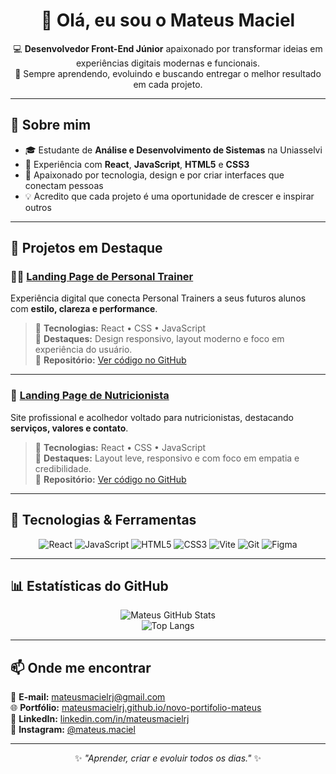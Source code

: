 <h1 align="center">👋 Olá, eu sou o Mateus Maciel</h1>

<p align="center">
💻 <b>Desenvolvedor Front-End Júnior</b> apaixonado por transformar ideias em experiências digitais modernas e funcionais.<br>
🎯 Sempre aprendendo, evoluindo e buscando entregar o melhor resultado em cada projeto.
</p>

---

## 🧠 Sobre mim

- 🎓 Estudante de **Análise e Desenvolvimento de Sistemas** na Uniasselvi  
- 🧩 Experiência com **React**, **JavaScript**, **HTML5** e **CSS3**  
- 🚀 Apaixonado por tecnologia, design e por criar interfaces que conectam pessoas  
- 💡 Acredito que cada projeto é uma oportunidade de crescer e inspirar outros  

---

## 💼 Projetos em Destaque

### 🏋️‍♂️ [Landing Page de Personal Trainer](https://mateusmacielrj.github.io/projeto-leo/)
Experiência digital que conecta Personal Trainers a seus futuros alunos com **estilo, clareza e performance**.  
> 🧠 **Tecnologias:** React • CSS • JavaScript  
> 🎨 **Destaques:** Design responsivo, layout moderno e foco em experiência do usuário.  
> 📂 **Repositório:** [Ver código no GitHub](https://github.com/MateusMacielrj/projeto-leo)

---

### 🥗 [Landing Page de Nutricionista](https://mateusmacielrj.github.io/projeto-nutricionista/)
Site profissional e acolhedor voltado para nutricionistas, destacando **serviços, valores e contato**.  
> 🧠 **Tecnologias:** React • CSS • JavaScript  
> 🎨 **Destaques:** Layout leve, responsivo e com foco em empatia e credibilidade.  
> 📂 **Repositório:** [Ver código no GitHub](https://github.com/MateusMacielrj/projeto-nutricionista)

---

## 🧰 Tecnologias & Ferramentas

<div align="center">

![React](https://img.shields.io/badge/-React-61DAFB?logo=react&logoColor=white&style=for-the-badge)
![JavaScript](https://img.shields.io/badge/-JavaScript-F7DF1E?logo=javascript&logoColor=black&style=for-the-badge)
![HTML5](https://img.shields.io/badge/-HTML5-E34F26?logo=html5&logoColor=white&style=for-the-badge)
![CSS3](https://img.shields.io/badge/-CSS3-1572B6?logo=css3&logoColor=white&style=for-the-badge)
![Vite](https://img.shields.io/badge/-Vite-646CFF?logo=vite&logoColor=white&style=for-the-badge)
![Git](https://img.shields.io/badge/-Git-F05032?logo=git&logoColor=white&style=for-the-badge)
![Figma](https://img.shields.io/badge/-Figma-F24E1E?logo=figma&logoColor=white&style=for-the-badge)

</div>

---

## 📊 Estatísticas do GitHub

<div align="center">

![Mateus GitHub Stats](https://github-readme-stats.vercel.app/api?username=MateusMacielrj&show_icons=true&theme=tokyonight&hide_border=true&border_radius=8)  
![Top Langs](https://github-readme-stats.vercel.app/api/top-langs/?username=MateusMacielrj&layout=compact&theme=tokyonight&hide_border=true&border_radius=8)

</div>

---

## 📫 Onde me encontrar

📧 **E-mail:** [mateusmacielrj@gmail.com](mailto:mateusmacielrj@gmail.com)  
🌐 **Portfólio:** [mateusmacielrj.github.io/novo-portifolio-mateus](https://mateusmacielrj.github.io/novo-portifolio-mateus)  
💼 **LinkedIn:** [linkedin.com/in/mateusmacielrj](https://linkedin.com/in/mateusmacielrj)  
📸 **Instagram:** [@mateus.maciel](https://www.instagram.com/mateus.maciel)

---

<p align="center">
✨ <i>"Aprender, criar e evoluir todos os dias."</i> ✨
</p>
